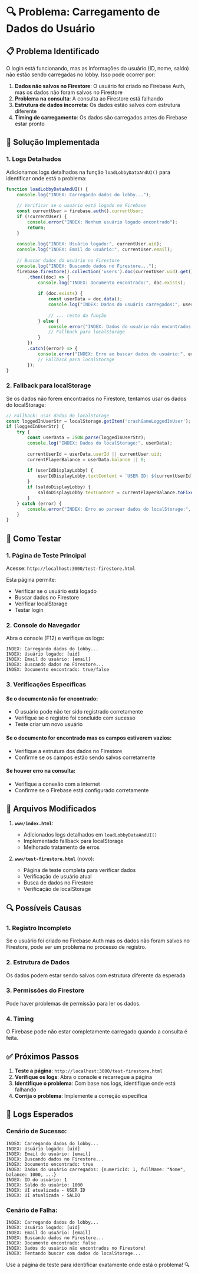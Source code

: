 # 🔍 Problema: Carregamento de Dados do Usuário

## 📋 Problema Identificado

O login está funcionando, mas as informações do usuário (ID, nome, saldo) não estão sendo carregadas no lobby. Isso pode ocorrer por:

1. **Dados não salvos no Firestore**: O usuário foi criado no Firebase Auth, mas os dados não foram salvos no Firestore
2. **Problema na consulta**: A consulta ao Firestore está falhando
3. **Estrutura de dados incorreta**: Os dados estão salvos com estrutura diferente
4. **Timing de carregamento**: Os dados são carregados antes do Firebase estar pronto

## 🔧 Solução Implementada

### 1. Logs Detalhados

Adicionamos logs detalhados na função `loadLobbyDataAndUI()` para identificar onde está o problema:

```javascript
function loadLobbyDataAndUI() {
    console.log("INDEX: Carregando dados do lobby...");
    
    // Verificar se o usuário está logado no Firebase
    const currentUser = firebase.auth().currentUser;
    if (!currentUser) {
        console.error("INDEX: Nenhum usuário logado encontrado");
        return;
    }
    
    console.log("INDEX: Usuário logado:", currentUser.uid);
    console.log("INDEX: Email do usuário:", currentUser.email);
    
    // Buscar dados do usuário no Firestore
    console.log("INDEX: Buscando dados no Firestore...");
    firebase.firestore().collection('users').doc(currentUser.uid).get()
        .then((doc) => {
            console.log("INDEX: Documento encontrado:", doc.exists);
            
            if (doc.exists) {
                const userData = doc.data();
                console.log("INDEX: Dados do usuário carregados:", userData);
                
                // ... resto da função
            } else {
                console.error("INDEX: Dados do usuário não encontrados no Firestore!");
                // Fallback para localStorage
            }
        })
        .catch((error) => {
            console.error("INDEX: Erro ao buscar dados do usuário:", error);
            // Fallback para localStorage
        });
}
```

### 2. Fallback para localStorage

Se os dados não forem encontrados no Firestore, tentamos usar os dados do localStorage:

```javascript
// Fallback: usar dados do localStorage
const loggedInUserStr = localStorage.getItem('crashGameLoggedInUser');
if (loggedInUserStr) {
    try {
        const userData = JSON.parse(loggedInUserStr);
        console.log("INDEX: Dados do localStorage:", userData);
        
        currentUserId = userData.userId || currentUser.uid;
        currentPlayerBalance = userData.balance || 0;
        
        if (userIdDisplayLobby) {
            userIdDisplayLobby.textContent = `USER ID: ${currentUserId}`;
        }
        if (saldoDisplayLobby) {
            saldoDisplayLobby.textContent = currentPlayerBalance.toFixed(2);
        }
    } catch (error) {
        console.error("INDEX: Erro ao parsear dados do localStorage:", error);
    }
}
```

## 🧪 Como Testar

### 1. Página de Teste Principal

Acesse: `http://localhost:3000/test-firestore.html`

Esta página permite:
- Verificar se o usuário está logado
- Buscar dados no Firestore
- Verificar localStorage
- Testar login

### 2. Console do Navegador

Abra o console (F12) e verifique os logs:

```
INDEX: Carregando dados do lobby...
INDEX: Usuário logado: [uid]
INDEX: Email do usuário: [email]
INDEX: Buscando dados no Firestore...
INDEX: Documento encontrado: true/false
```

### 3. Verificações Específicas

#### Se o documento não for encontrado:
- O usuário pode não ter sido registrado corretamente
- Verifique se o registro foi concluído com sucesso
- Teste criar um novo usuário

#### Se o documento for encontrado mas os campos estiverem vazios:
- Verifique a estrutura dos dados no Firestore
- Confirme se os campos estão sendo salvos corretamente

#### Se houver erro na consulta:
- Verifique a conexão com a internet
- Confirme se o Firebase está configurado corretamente

## 📁 Arquivos Modificados

1. **`www/index.html`**:
   - Adicionados logs detalhados em `loadLobbyDataAndUI()`
   - Implementado fallback para localStorage
   - Melhorado tratamento de erros

2. **`www/test-firestore.html`** (novo):
   - Página de teste completa para verificar dados
   - Verificação de usuário atual
   - Busca de dados no Firestore
   - Verificação de localStorage

## 🔍 Possíveis Causas

### 1. Registro Incompleto
Se o usuário foi criado no Firebase Auth mas os dados não foram salvos no Firestore, pode ser um problema no processo de registro.

### 2. Estrutura de Dados
Os dados podem estar sendo salvos com estrutura diferente da esperada.

### 3. Permissões do Firestore
Pode haver problemas de permissão para ler os dados.

### 4. Timing
O Firebase pode não estar completamente carregado quando a consulta é feita.

## ✅ Próximos Passos

1. **Teste a página**: `http://localhost:3000/test-firestore.html`
2. **Verifique os logs**: Abra o console e recarregue a página
3. **Identifique o problema**: Com base nos logs, identifique onde está falhando
4. **Corrija o problema**: Implemente a correção específica

## 📝 Logs Esperados

### Cenário de Sucesso:
```
INDEX: Carregando dados do lobby...
INDEX: Usuário logado: [uid]
INDEX: Email do usuário: [email]
INDEX: Buscando dados no Firestore...
INDEX: Documento encontrado: true
INDEX: Dados do usuário carregados: {numericId: 1, fullName: "Nome", balance: 1000, ...}
INDEX: ID do usuário: 1
INDEX: Saldo do usuário: 1000
INDEX: UI atualizada - USER ID
INDEX: UI atualizada - SALDO
```

### Cenário de Falha:
```
INDEX: Carregando dados do lobby...
INDEX: Usuário logado: [uid]
INDEX: Email do usuário: [email]
INDEX: Buscando dados no Firestore...
INDEX: Documento encontrado: false
INDEX: Dados do usuário não encontrados no Firestore!
INDEX: Tentando buscar com dados do localStorage...
```

Use a página de teste para identificar exatamente onde está o problema! 🔍 